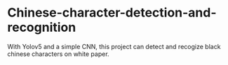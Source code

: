 # Chinese-character-detection-and-recognition
With Yolov5 and a simple CNN, this project can detect and recogize black chinese characters on white paper.
